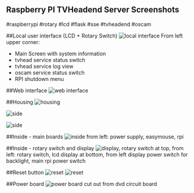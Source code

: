 ## Raspberry PI TVHeadend Server Screenshots
\#raspberrypi #rotary #lcd #flask #sse #tvheadend #oscam

##Local user interface (LCD + Rotary Switch)
![local interface](https://raw.githubusercontent.com/petervflocke/rpitvheadend/master/res/localinterface.jpg  "local interface")
From left upper corner: 
- Main Screen with system information
- tvhead service status switch
- tvhead service log view
- oscam service status switch
- RPI shutdown menu

##Web interface
![web interface](https://raw.githubusercontent.com/petervflocke/rpitvheadend/master/res/webinterface.png  "web interface ")

##Housing
![housing](https://raw.githubusercontent.com/petervflocke/rpitvheadend/master/res/0.jpg  "housing")

![side](https://raw.githubusercontent.com/petervflocke/rpitvheadend/master/res/1.jpg  "side")

![side](https://raw.githubusercontent.com/petervflocke/rpitvheadend/master/res/2.jpg  "side")

##Inside - main boards
![inside](https://raw.githubusercontent.com/petervflocke/rpitvheadend/master/res/3.jpg "inside")
from left: power supply, easymouse, rpi

##Inside - rotary switch and display 
![display, rotary switch](https://raw.githubusercontent.com/petervflocke/rpitvheadend/master/res/5.jpg  "display, rotary switch")
at top, from left: rotary switch, lcd display
at bottom, from left display power switch for backlight, main rpi power switch

##Reset button
![reset](https://raw.githubusercontent.com/petervflocke/rpitvheadend/master/res/6.jpg  "reset")
![reset](https://raw.githubusercontent.com/petervflocke/rpitvheadend/master/res/7.jpg  "reset ")

##Power board
![power board](https://raw.githubusercontent.com/petervflocke/rpitvheadend/master/res/9.jpg  "power board")
cut out from dvd circuit board
